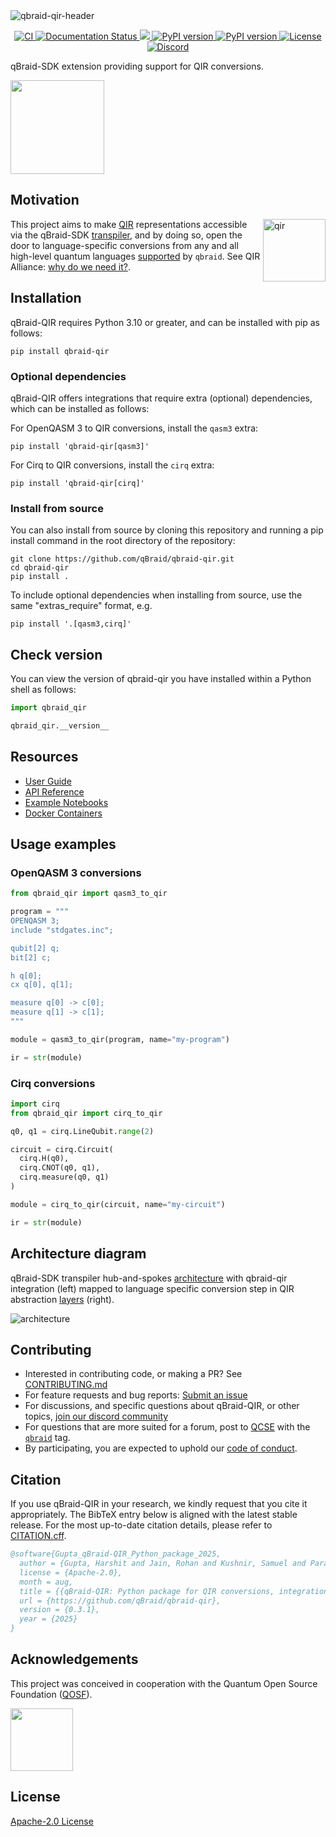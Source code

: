 <img width="full" alt="qbraid-qir-header" src="https://github.com/qBraid/qbraid-qir/assets/46977852/39f921ae-c4bf-442a-b059-6b21abd2ae50">

<p align='center'>
  <a href='https://github.com/qBraid/qbraid-qir/actions/workflows/main.yml'>
      <img src='https://github.com/qBraid/qbraid-qir/actions/workflows/main.yml/badge.svg' alt='CI'>
  </a>
  <a href='https://sdk.qbraid.com/projects/qir/en/latest/?badge=latest'>
    <img src='https://readthedocs.com/projects/qbraid-qbraid-qir/badge/?version=latest&token=7656ee72b7a66dec6d78dda911ce808676dca55c3e86702d5e97191badfdf19c' alt='Documentation Status'/>
  </a>
  <a href="https://codecov.io/gh/qBraid/qbraid-qir">
    <img src="https://codecov.io/gh/qBraid/qbraid-qir/graph/badge.svg?token=GUQ3EN8DGI"/>
  </a>
  <a href="https://pypi.org/project/qbraid-qir/">
    <img src="https://img.shields.io/pypi/v/qbraid-qir.svg?color=blue" alt="PyPI version"/>
  </a>
  <a href="https://pypi.org/project/qbraid-qir/">
    <img src="https://img.shields.io/pypi/pyversions/qbraid-qir.svg?color=blue" alt="PyPI version"/>
  </a>
  <a href='http://www.apache.org/licenses/LICENSE-2.0'>
    <img src='https://img.shields.io/github/license/qBraid/qbraid-qir.svg' alt='License'/>
  </a>
  <a href='https://discord.gg/TPBU2sa8Et'>
    <img src="https://img.shields.io/badge/Discord-%235865F2.svg?logo=discord&logoColor=white" alt="Discord"/>
  </a>
</p>

qBraid-SDK extension providing support for QIR conversions.

[<img src="https://qbraid-static.s3.amazonaws.com/logos/Launch_on_qBraid_white.png" width="150">](https://account.qbraid.com?gitHubUrl=https://github.com/qBraid/qbraid-qir.git)

## Motivation

<img align="right" width="100" alt="qir" src="https://qbraid-static.s3.amazonaws.com/logos/qir.png">

This project aims to make [QIR](https://www.qir-alliance.org/) representations accessible via the qBraid-SDK [transpiler](#architecture-diagram), and by doing so, open the door to language-specific conversions from any and all high-level quantum languages [supported](https://docs.qbraid.com/sdk/user-guide/overview#supported-frontends) by `qbraid`. See QIR Alliance: [why do we need it?](https://www.qir-alliance.org/qir-book/concepts/why-do-we-need.html).

## Installation

qBraid-QIR requires Python 3.10 or greater, and can be installed with pip as follows:

```shell
pip install qbraid-qir
```

### Optional dependencies

qBraid-QIR offers integrations that require extra (optional) dependencies, which can be installed as follows:

For OpenQASM 3 to QIR conversions, install the `qasm3` extra:

```shell
pip install 'qbraid-qir[qasm3]'
```

For Cirq to QIR conversions, install the `cirq` extra:

```shell
pip install 'qbraid-qir[cirq]'
```

### Install from source

You can also install from source by cloning this repository and running a pip install command
in the root directory of the repository:

```shell
git clone https://github.com/qBraid/qbraid-qir.git
cd qbraid-qir
pip install .
```

To include optional dependencies when installing from source, use the same "extras_require" format, e.g.

```shell
pip install '.[qasm3,cirq]'
```

## Check version

You can view the version of qbraid-qir you have installed within a Python shell as follows:

```python
import qbraid_qir

qbraid_qir.__version__
```

## Resources

- [User Guide](https://docs.qbraid.com/qir/user-guide)
- [API Reference](https://sdk.qbraid.com/projects/qir/en/stable/api/qbraid_qir.html)
- [Example Notebooks](https://github.com/qBraid/qbraid-lab-demo/tree/main/qbraid_qir)
- [Docker Containers](docker)

## Usage examples

### OpenQASM 3 conversions

```python
from qbraid_qir import qasm3_to_qir

program = """
OPENQASM 3;
include "stdgates.inc";

qubit[2] q;
bit[2] c;

h q[0];
cx q[0], q[1];

measure q[0] -> c[0];
measure q[1] -> c[1];
"""

module = qasm3_to_qir(program, name="my-program")

ir = str(module)
```

### Cirq conversions

```python
import cirq
from qbraid_qir import cirq_to_qir

q0, q1 = cirq.LineQubit.range(2)

circuit = cirq.Circuit(
  cirq.H(q0),
  cirq.CNOT(q0, q1),
  cirq.measure(q0, q1)
)

module = cirq_to_qir(circuit, name="my-circuit")

ir = str(module)
```

## Architecture diagram

qBraid-SDK transpiler hub-and-spokes [architecture](https://docs.qbraid.com/qir/user-guide/overview#architecture-diagram) with qbraid-qir integration (left) mapped to language specific conversion step in QIR abstraction [layers](https://www.qir-alliance.org/qir-book/concepts/why-do-we-need.html) (right).

<img width="full" alt="architecture" src="https://github.com/qBraid/qbraid-qir/assets/46977852/36644614-2715-4f08-8a8c-8a2e61aebf38">

## Contributing

- Interested in contributing code, or making a PR? See
  [CONTRIBUTING.md](CONTRIBUTING.md)
- For feature requests and bug reports:
  [Submit an issue](https://github.com/qBraid/qbraid-qir/issues)
- For discussions, and specific questions about qBraid-QIR, or
  other topics, [join our discord community](https://discord.gg/TPBU2sa8Et)
- For questions that are more suited for a forum, post to
  [QCSE](https://quantumcomputing.stackexchange.com/)
  with the [`qbraid`](https://quantumcomputing.stackexchange.com/questions/tagged/qbraid) tag.
- By participating, you are expected to uphold our [code of conduct](CODE_OF_CONDUCT).

## Citation

If you use qBraid-QIR in your research, we kindly request that you cite it appropriately.
The BibTeX entry below is aligned with the latest stable release. For the most up-to-date
citation details, please refer to [CITATION.cff](CITATION.cff).

```bibtex
@software{Gupta_qBraid-QIR_Python_package_2025,
  author = {Gupta, Harshit and Jain, Rohan and Kushnir, Samuel and Parakh, Priyansh and Hill, Ryan James},
  license = {Apache-2.0},
  month = aug,
  title = {{qBraid-QIR: Python package for QIR conversions, integrations, and utilities.}},
  url = {https://github.com/qBraid/qbraid-qir},
  version = {0.3.1},
  year = {2025}
}
```

## Acknowledgements

This project was conceived in cooperation with the Quantum Open Source Foundation ([QOSF](https://qosf.org/)).

<a href="https://qosf.org/"><img src="https://qbraid-static.s3.amazonaws.com/logos/qosf.png" width="100px" style="vertical-align: middle;" /></a>

## License

[Apache-2.0 License](LICENSE)
